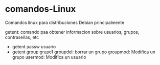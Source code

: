 # comandos-Linux
Comandos linux para distribuciones Debian principalmente 

getent: comando paa obtener informacion sobre usuarios, grupos, contraseñas, etc 
 - getent passw usuario
 - getent group grupo1
groupdel: borrar un grupo
groupmod: Modifica un grupo
usermod: Modifica un usuario 
